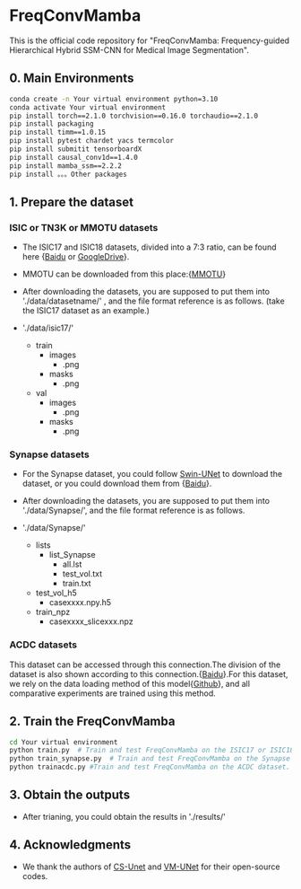 # FreqConvMamba
This is the official code repository for "FreqConvMamba: Frequency-guided Hierarchical Hybrid SSM-CNN for Medical Image Segmentation".
## 0. Main Environments
```bash
conda create -n Your virtual environment python=3.10
conda activate Your virtual environment
pip install torch==2.1.0 torchvision==0.16.0 torchaudio==2.1.0 
pip install packaging
pip install timm==1.0.15 
pip install pytest chardet yacs termcolor
pip install submitit tensorboardX
pip install causal_conv1d==1.4.0  
pip install mamba_ssm==2.2.2  
pip install 。。。Other packages
```


## 1. Prepare the dataset

### ISIC or TN3K or MMOTU datasets
- The ISIC17 and ISIC18 datasets, divided into a 7:3 ratio, can be found here {[Baidu](https://pan.baidu.com/s/1Y0YupaH21yDN5uldl7IcZA?pwd=dybm) or [GoogleDrive](https://drive.google.com/file/d/1XM10fmAXndVLtXWOt5G0puYSQyI2veWy/view?usp=sharing)}. 
- MMOTU can be downloaded from this place:{[MMOTU](https://figshare.com/articles/dataset/_zip/25058690?file=44222642)}
- After downloading the datasets, you are supposed to put them into './data/datasetname/' , and the file format reference is as follows. (take the ISIC17 dataset as an example.)

- './data/isic17/'
  - train
    - images
      - .png
    - masks
      - .png
  - val
    - images
      - .png
    - masks
      - .png

### Synapse datasets

- For the Synapse dataset, you could follow [Swin-UNet](https://github.com/HuCaoFighting/Swin-Unet) to download the dataset, or you could download them from {[Baidu](https://pan.baidu.com/s/1JCXBfRL9y1cjfJUKtbEhiQ?pwd=9jti)}.

- After downloading the datasets, you are supposed to put them into './data/Synapse/', and the file format reference is as follows.

- './data/Synapse/'
  - lists
    - list_Synapse
      - all.lst
      - test_vol.txt
      - train.txt
  - test_vol_h5
    - casexxxx.npy.h5
  - train_npz
    - casexxxx_slicexxx.npz
  
### ACDC datasets
This dataset can be accessed through this connection.The division of the dataset is also shown according to this connection.{[Baidu](
https://pan.baidu.com/s/1TSWteL9Z_rciGy5kQsW5Zg?pwd=1234)}.For this dataset, we rely on the data loading method of this model{[Github](
https://github.com/kathyliu579/CS-Unet)}, and all comparative 
experiments are trained using this method.

## 2. Train the FreqConvMamba
```bash
cd Your virtual environment
python train.py  # Train and test FreqConvMamba on the ISIC17 or ISIC18 or TN3K or MMOTU dataset.
python train_synapse.py  # Train and test FreqConvMamba on the Synapse dataset.
python trainacdc.py #Train and test FreqConvMamba on the ACDC dataset.
```

## 3. Obtain the outputs
- After trianing, you could obtain the results in './results/'

## 4. Acknowledgments

- We thank the authors of [
CS-Unet](https://github.com/kathyliu579/CS-Unet) and [VM-UNet](https://github.com/JCruan519/VM-UNet) for their open-source codes.
